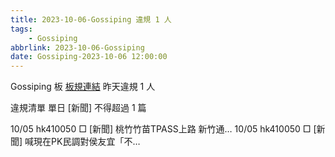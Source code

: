 ```yaml
---
title: 2023-10-06-Gossiping 違規 1 人
tags:
    - Gossiping
abbrlink: 2023-10-06-Gossiping
date: Gossiping-2023-10-06 12:00:00
---
```

Gossiping 板 [板規連結](https://www.ptt.cc/bbs/Gossiping/M.1637425085.A.07D.html)
昨天違規 1 人
<!-- more -->

違規清單
單日 [新聞] 不得超過 1 篇

10/05 hk410050 □ [新聞] 桃竹竹苗TPASS上路 新竹通…
10/05 hk410050 □ [新聞] 喊現在PK民調對侯友宜「不…